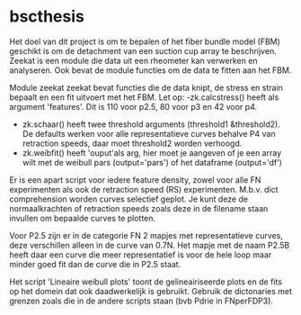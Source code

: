 # bscthesis
Het doel van dit project is om te bepalen of het fiber bundle model (FBM) geschikt is om de detachment van een suction cup array te beschrijven. Zeekat is een module die
data uit een rheometer kan verwerken en analyseren. Ook bevat de module functies om de data te fitten aan het FBM. 

Module zeekat
zeekat bevat functies die de data knipt, de stress en strain bepaalt en een fit uitvoert met het FBM. Let op:
-zk.calcstress() heeft als argument 'features'. Dit is 110 voor p2.5, 80 voor p3 en 42 voor p4. 
- zk.schaar() heeft twee threshold arguments (threshold1 &threshold2). De defaults werken voor alle representatieve curves behalve P4 van retraction speeds, daar moet threshold2 worden verhoogd.
- zk.weibfit() heeft 'ouput'als arg, hier moet je aangeven of je een array wilt met de weibull pars (output='pars') of het dataframe (output='df')

Er is een apart script voor iedere feature density, zowel voor alle FN experimenten als ook de retraction speed (RS) experimenten. M.b.v. dict comprehension worden curves selectief geplot. Je kunt deze de normaalkrachten of retraction speeds zoals deze in de filename staan invullen om bepaalde curves te plotten.

Voor P2.5 zijn er in de categorie FN 2 mapjes met representatieve curves, deze verschillen alleen in de curve van 0.7N. Het mapje met de naam P2.5B heeft daar een curve die meer representatief is voor de hele loop maar minder goed fit dan de curve die in P2.5 staat. 

Het script 'Lineaire weibull plots' toont de gelineairiseerde plots en de fits op het domein dat ook daadwerkelijk is gebruikt. Gebruik de dictonaries met grenzen zoals die in de andere scripts staan (bvb Pdrie in FNperFDP3). 
